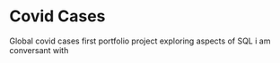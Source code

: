 # Covid Cases
Global covid cases
first portfolio project
exploring aspects of SQL i am conversant with
